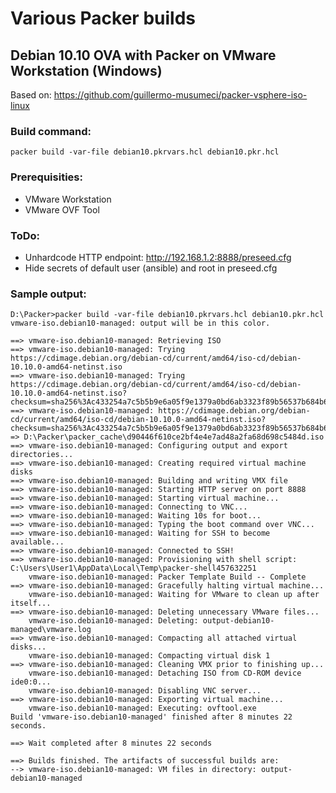 # Various Packer builds
## Debian 10.10 OVA with Packer on VMware Workstation (Windows)
Based on: https://github.com/guillermo-musumeci/packer-vsphere-iso-linux

### Build command:
    
    packer build -var-file debian10.pkrvars.hcl debian10.pkr.hcl

### Prerequisities:
 - VMware Workstation
 - VMware OVF Tool

### ToDo:
 - Unhardcode HTTP endpoint: http://192.168.1.2:8888/preseed.cfg
 - Hide secrets of default user (ansible) and root in preseed.cfg

### Sample output:

    D:\Packer>packer build -var-file debian10.pkrvars.hcl debian10.pkr.hcl    
    vmware-iso.debian10-managed: output will be in this color.

    ==> vmware-iso.debian10-managed: Retrieving ISO
    ==> vmware-iso.debian10-managed: Trying https://cdimage.debian.org/debian-cd/current/amd64/iso-cd/debian-10.10.0-amd64-netinst.iso
    ==> vmware-iso.debian10-managed: Trying https://cdimage.debian.org/debian-cd/current/amd64/iso-cd/debian-10.10.0-amd64-netinst.iso?checksum=sha256%3Ac433254a7c5b5b9e6a05f9e1379a0bd6ab3323f89b56537b684b6d1bd1f8b6ad
    ==> vmware-iso.debian10-managed: https://cdimage.debian.org/debian-cd/current/amd64/iso-cd/debian-10.10.0-amd64-netinst.iso?checksum=sha256%3Ac433254a7c5b5b9e6a05f9e1379a0bd6ab3323f89b56537b684b6d1bd1f8b6ad => D:\Packer\packer_cache\d90446f610ce2bf4e4e7ad48a2fa68d698c5484d.iso
    ==> vmware-iso.debian10-managed: Configuring output and export directories...
    ==> vmware-iso.debian10-managed: Creating required virtual machine disks
    ==> vmware-iso.debian10-managed: Building and writing VMX file
    ==> vmware-iso.debian10-managed: Starting HTTP server on port 8888
    ==> vmware-iso.debian10-managed: Starting virtual machine...
    ==> vmware-iso.debian10-managed: Connecting to VNC...
    ==> vmware-iso.debian10-managed: Waiting 10s for boot...
    ==> vmware-iso.debian10-managed: Typing the boot command over VNC...
    ==> vmware-iso.debian10-managed: Waiting for SSH to become available...
    ==> vmware-iso.debian10-managed: Connected to SSH!
    ==> vmware-iso.debian10-managed: Provisioning with shell script: C:\Users\User1\AppData\Local\Temp\packer-shell457632251
        vmware-iso.debian10-managed: Packer Template Build -- Complete
    ==> vmware-iso.debian10-managed: Gracefully halting virtual machine...
        vmware-iso.debian10-managed: Waiting for VMware to clean up after itself...
    ==> vmware-iso.debian10-managed: Deleting unnecessary VMware files...
        vmware-iso.debian10-managed: Deleting: output-debian10-managed\vmware.log
    ==> vmware-iso.debian10-managed: Compacting all attached virtual disks...
        vmware-iso.debian10-managed: Compacting virtual disk 1
    ==> vmware-iso.debian10-managed: Cleaning VMX prior to finishing up...
        vmware-iso.debian10-managed: Detaching ISO from CD-ROM device ide0:0...
        vmware-iso.debian10-managed: Disabling VNC server...
    ==> vmware-iso.debian10-managed: Exporting virtual machine...
        vmware-iso.debian10-managed: Executing: ovftool.exe
    Build 'vmware-iso.debian10-managed' finished after 8 minutes 22 seconds.

    ==> Wait completed after 8 minutes 22 seconds

    ==> Builds finished. The artifacts of successful builds are:
    --> vmware-iso.debian10-managed: VM files in directory: output-debian10-managed